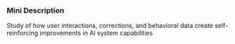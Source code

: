 ### Mini Description

Study of how user interactions, corrections, and behavioral data create self-reinforcing improvements in AI system capabilities

